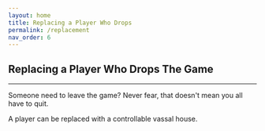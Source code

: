 ```yaml
---
layout: home
title: Replacing a Player Who Drops
permalink: /replacement
nav_order: 6
---
```


## Replacing a Player Who Drops The Game

---

Someone need to leave the game? Never fear, that doesn't mean you all have to quit. 

A player can be replaced with a controllable vassal house.